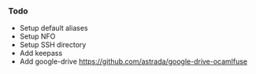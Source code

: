### Todo

* Setup default aliases
* Setup NFO 
* Setup SSH directory
* Add keepass
* Add google-drive https://github.com/astrada/google-drive-ocamlfuse
